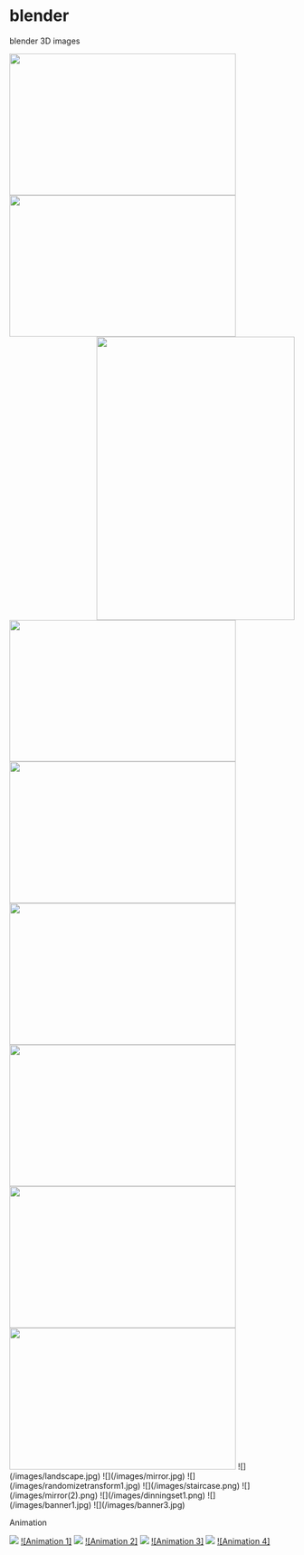 # blender
blender 3D images

<img src="./images/apple.jpg" width="400" height="250" align="left">
<img src="./images/cartoon1.png" width="400" height="250">
<img src="./images/tree.png" width="350" height="500" align="right">
<img src="./images/chess.jpg" width="400" height="250">
<img src="./images/areachess.png" width="400" height="250">
<img src="./images/spotchess.png" width="400" height="250">
<img src="./images/spotchess1.png" width="400" height="250">
<img src="./images/areachess1.png" width="400" height="250">
<img src="./images/chess2.png" width="400" height="250">
![](/images/landscape.jpg)
![](/images/mirror.jpg)
![](/images/randomizetransform1.jpg)
![](/images/staircase.png)
![](/images/mirror(2).png)
![](/images/dinningset1.png)
![](/images/banner1.jpg)
![](/images/banner3.jpg)


Animation

[![](/images/water.png)](https://youtu.be/g6wvx9H3BdM)
[![Animation 1]](https://youtu.be/g6wvx9H3BdM)
[![](/images/halloween.jpg)](https://youtu.be/fvJbgI1veM4)
[![Animation 2]](https://youtu.be/fvJbgI1veM4)
[![](/images/cube.png)](https://youtu.be/a3AYM-34UJ8)
[![Animation 3]](https://youtu.be/a3AYM-34UJ8)
[![](/images/uvsphre.jpg)](https://youtu.be/AOBb0QF19pA)
[![Animation 4]](https://youtu.be/AOBb0QF19pA)
